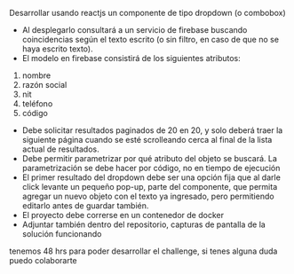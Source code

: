 Desarrollar usando reactjs un componente de tipo dropdown (o combobox)

- Al desplegarlo consultará a un servicio de firebase buscando coincidencias según el texto escrito (o sin filtro, en caso de que no se haya escrito texto).
- El modelo en firebase consistirá de los siguientes atributos:
1. nombre
2. razón social
3. nit
4. teléfono
5. código
- Debe solicitar resultados paginados de 20 en 20, y solo deberá traer la siguiente página cuando se esté scrolleando cerca al final de la lista actual de resultados.
- Debe permitir parametrizar por qué atributo del objeto se buscará. La parametrización se debe hacer por código, no en tiempo de ejecución
- El primer resultado del dropdown debe ser una opción fija que al darle click levante un pequeño pop-up, parte del componente, que permita agregar un nuevo objeto con el texto ya ingresado, pero permitiendo editarlo antes de guardar también.
- El proyecto debe correrse en un contenedor de docker
- Adjuntar también dentro del repositorio, capturas de pantalla de la solución funcionando

tenemos 48 hrs para poder desarrollar el challenge, si tenes alguna duda puedo colaborarte
